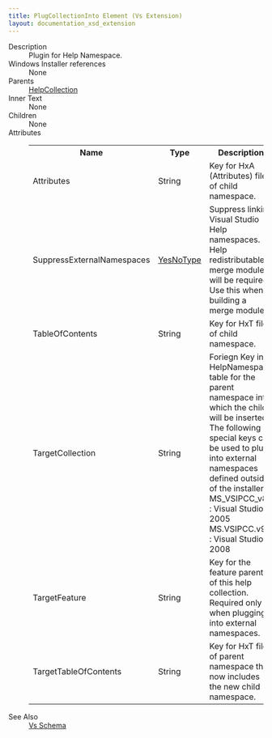 ```yaml
---
title: PlugCollectionInto Element (Vs Extension)
layout: documentation_xsd_extension
---
```

<dl>
  <dt>Description</dt>
  <dd>Plugin for Help Namespace.</dd>
  <dt>Windows Installer references</dt>
  <dd>None</dd>
  <dt>Parents</dt>
  <dd>
    <a href="../../vs/helpcollection" class="extension">HelpCollection</a>
  </dd>
  <dt>Inner Text</dt>
  <dd>None</dd>
  <dt>Children</dt>
  <dd>None</dd>
  <dt>Attributes</dt>
  <dd>
    <table cellspacing="0" cellpadding="0" class="schema">
      <tr>
        <th width="15%">Name</th>
        <th width="15%">Type</th>
        <th width="65%">Description</th>
        <th width="15%">Required</th>
      </tr>
      <tr>
        <td>Attributes</td>
        <td>String</td>
        <td>Key for HxA (Attributes) file of child namespace.</td>
        <td>&nbsp;</td>
      </tr>
      <tr>
        <td>SuppressExternalNamespaces</td>
        <td><a href="../../vs/simple_type_yesnotype">YesNoType</a></td>
        <td>Suppress linking Visual Studio Help namespaces.  Help redistributable merge modules will be required.  Use this when building a merge module.</td>
        <td>&nbsp;</td>
      </tr>
      <tr>
        <td>TableOfContents</td>
        <td>String</td>
        <td>Key for HxT  file of child namespace.</td>
        <td>&nbsp;</td>
      </tr>
      <tr>
        <td>TargetCollection</td>
        <td>String</td>
        <td>                     Foriegn Key into HelpNamespace table for the parent namespace into which the child will be inserted.                     The following special keys can be used to plug into external namespaces defined outside of the installer.                       MS_VSIPCC_v80 : Visual Studio 2005                       MS.VSIPCC.v90 : Visual Studio 2008                 </td>
        <td>Yes</td>
      </tr>
      <tr>
        <td>TargetFeature</td>
        <td>String</td>
        <td>Key for the feature parent of this help collection.  Required only when plugging into external namespaces.</td>
        <td>&nbsp;</td>
      </tr>
      <tr>
        <td>TargetTableOfContents</td>
        <td>String</td>
        <td>Key for HxT  file of parent namespace that now includes the new child namespace.</td>
        <td>&nbsp;</td>
      </tr>
    </table>
  </dd>
  <dt>See Also</dt>
  <dd>
    <a href="../">Vs Schema</a>
  </dd>
</dl>
